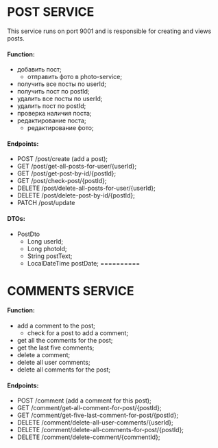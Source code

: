 # POST SERVICE
This service runs on port 9001 and is responsible for creating and views posts.

#### Function:
* добавить пост;
    * отправить фото в photo-service;
* получить все посты по userId;
* получить пост по postId;
* удалить все посты по userId;
* удалить пост по postId;
* проверка наличия поста;
* редактирование поста;
    * редактирование фото;

#### Endpoints:
* POST /post/create (add a post);
* GET /post/get-all-posts-for-user/{userId};
* GET /post/get-post-by-id/{postId};
* GET /post/check-post/{postId};
* DELETE /post/delete-all-posts-for-user/{userId};
* DELETE /post/delete-post-by-id/{postId};
* PATCH /post/update

#### DTOs:
* PostDto
    * Long userId;
    * Long photoId;
    * String postText;
    * LocalDateTime postDate;
==========

# COMMENTS SERVICE

#### Function:
* add a comment to the post;
    * check for a post to add a comment;
* get all the comments for the post;
* get the last five comments;
* delete a comment;
* delete all user comments;
* delete all comments for the post;


#### Endpoints:
* POST /comment (add a comment for this post);
* GET /comment/get-all-comment-for-post/{postId};
* GET /comment/get-five-last-comment-for-post/{postId};
* DELETE /comment/delete-all-user-comments/{userId};
* DELETE /comment/delete-all-comments-for-post/{postId};
* DELETE /comment/delete-comment/{commentId};

